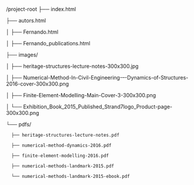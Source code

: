 /project-root
 ├── index.html
 
 ├── autors.html
 
 │    ├── Fernando.html
 
 │       ├── Fernando_publications.html
 
 ├── images/
 
 │    ├── heritage-structures-lecture-notes-300x300.jpg
 
 │    ├── Numerical-Method-In-Civil-Engineering-–-Dynamics-of-Structures-2016-cover-300x300.png
 
 │    ├── Finite-Element-Modelling-Main-Cover-3-300x300.png
 
 │    └── Exhibition_Book_2015_Published_Strand7logo_Product-page-300x300.png
 
 └── pdfs/
 
      ├── heritage-structures-lecture-notes.pdf
      
      ├── numerical-method-dynamics-2016.pdf
      
      ├── finite-element-modelling-2016.pdf
      
      ├── numerical-methods-landmark-2015.pdf
      
      └── numerical-methods-landmark-2015-ebook.pdf

